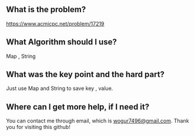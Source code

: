 ## What is the problem?

<https://www.acmicpc.net/problem/17219>

## What Algorithm should I use?

Map , String

## What was the key point and the hard part?

Just use Map and String to save key , value.

## Where can I get more help, if I need it?

You can contact me through email, which is wogur7496@gmail.com.
Thank you for visiting this github!

